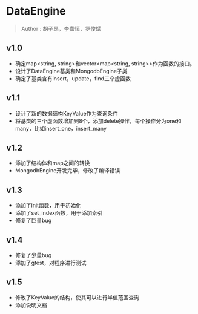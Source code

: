 # DataEngine

> Author : 胡子昂，李嘉恒，罗俊斌

## v1.0

- 确定map\<string, string\>和vector\<map\<string, string\>\>作为函数的接口。
- 设计了DataEngine基类和MongodbEngine子类
- 确定了基类含有insert，update，find三个虚函数

## v1.1

- 设计了新的数据结构KeyValue作为查询条件
- 将基类的三个虚函数增加到8个，添加delete操作，每个操作分为one和many，比如insert_one，insert_many

## v1.2

- 添加了结构体和map之间的转换
- MongodbEngine开发完毕，修改了编译错误

## v1.3

- 添加了init函数，用于初始化
- 添加了set_index函数，用于添加索引
- 修复了巨量bug

## v1.4

- 修复了少量bug
- 添加了gtest，对程序进行测试

## v1.5

- 修改了KeyValue的结构，使其可以进行半值范围查询
- 添加说明文档